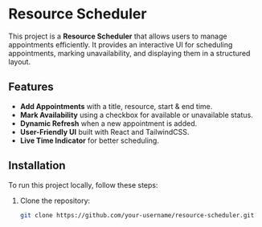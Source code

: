 # Resource Scheduler

This project is a **Resource Scheduler** that allows users to manage appointments efficiently. It provides an interactive UI for scheduling appointments, marking unavailability, and displaying them in a structured layout.

## Features
-  **Add Appointments** with a title, resource, start & end time.
-  **Mark Availability** using a checkbox for available or unavailable status.
-  **Dynamic Refresh** when a new appointment is added.
-  **User-Friendly UI** built with React and TailwindCSS.
-  **Live Time Indicator** for better scheduling.

## Installation
To run this project locally, follow these steps:

1. Clone the repository:
   ```sh
   git clone https://github.com/your-username/resource-scheduler.git



